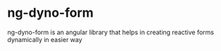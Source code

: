 # ng-dyno-form
ng-dyno-form is an angular library that helps in creating reactive forms dynamically in easier way

